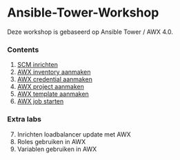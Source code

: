 # Ansible-Tower-Workshop
Deze workshop is gebaseerd op Ansible Tower / AWX 4.0.

### Contents
1. [SCM inrichten](01_NL_SCM.adoc)
2. [AWX inventory aanmaken](02_NL_AWX_inventory.adoc)
3. [AWX credential aanmaken](03_NL_AWX_credential.adoc)
4. [AWX project aanmaken](04_NL_AWX_project.adoc)
5. [AWX template aanmaken](05_NL_AWX_template.md)
6. [AWX job starten](labs/06_NL_AWX_template.md)

### Extra labs
7. Inrichten loadbalancer update met AWX
8. Roles gebruiken in AWX
9. Variablen gebruiken in AWX
